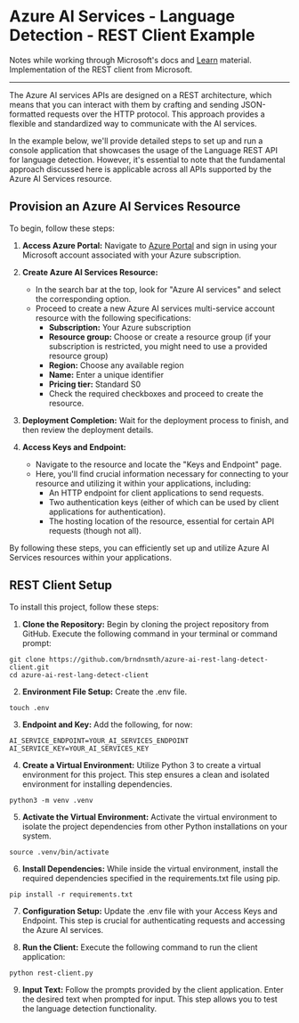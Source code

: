 # Azure AI Services - Language Detection - REST Client Example

Notes while working through Microsoft's docs and [Learn](https://learn.microsoft.com/) material. Implementation of the REST client from Microsoft.

---

The Azure AI services APIs are designed on a REST architecture, which means that you can interact with them by crafting and sending JSON-formatted requests over the HTTP protocol. This approach provides a flexible and standardized way to communicate with the AI services.

In the example below, we'll provide detailed steps to set up and run a console application that showcases the usage of the Language REST API for language detection. However, it's essential to note that the fundamental approach discussed here is applicable across all APIs supported by the Azure AI Services resource.

## Provision an Azure AI Services Resource

To begin, follow these steps:

1. **Access Azure Portal:** Navigate to [Azure Portal](https://portal.azure.com) and sign in using your Microsoft account associated with your Azure subscription.
  
2. **Create Azure AI Services Resource:**
    - In the search bar at the top, look for "Azure AI services" and select the corresponding option.
    - Proceed to create a new Azure AI services multi-service account resource with the following specifications:
        - **Subscription:** Your Azure subscription
        - **Resource group:** Choose or create a resource group (if your subscription is restricted, you might need to use a provided resource group)
        - **Region:** Choose any available region
        - **Name:** Enter a unique identifier
        - **Pricing tier:** Standard S0
        - Check the required checkboxes and proceed to create the resource.

3. **Deployment Completion:** Wait for the deployment process to finish, and then review the deployment details.

4. **Access Keys and Endpoint:**
    - Navigate to the resource and locate the "Keys and Endpoint" page.
    - Here, you'll find crucial information necessary for connecting to your resource and utilizing it within your applications, including:
        - An HTTP endpoint for client applications to send requests.
        - Two authentication keys (either of which can be used by client applications for authentication).
        - The hosting location of the resource, essential for certain API requests (though not all).

By following these steps, you can efficiently set up and utilize Azure AI Services resources within your applications.


## REST Client Setup

To install this project, follow these steps:


1. **Clone the Repository:** Begin by cloning the project repository from GitHub. Execute the following command in your terminal or command prompt:

```
git clone https://github.com/brndnsmth/azure-ai-rest-lang-detect-client.git
cd azure-ai-rest-lang-detect-client
```

2. **Environment File Setup:** Create the .env file.

```
touch .env
```

3. **Endpoint and Key:** Add the following, for now:

```
AI_SERVICE_ENDPOINT=YOUR_AI_SERVICES_ENDPOINT
AI_SERVICE_KEY=YOUR_AI_SERVICES_KEY
```

4. **Create a Virtual Environment:** Utilize Python 3 to create a virtual environment for this project. This step ensures a clean and isolated environment for installing dependencies.

```
python3 -m venv .venv
```

5. **Activate the Virtual Environment:** Activate the virtual environment to isolate the project dependencies from other Python installations on your system.

```
source .venv/bin/activate
```

6. **Install Dependencies:** While inside the virtual environment, install the required dependencies specified in the requirements.txt file using pip.

```
pip install -r requirements.txt
```

7. **Configuration Setup:** Update the .env file with your Access Keys and Endpoint. This step is crucial for authenticating requests and accessing the Azure AI services.

8. **Run the Client:** Execute the following command to run the client application:

```
python rest-client.py
```

9. **Input Text:** Follow the prompts provided by the client application. Enter the desired text when prompted for input. This step allows you to test the language detection functionality.
